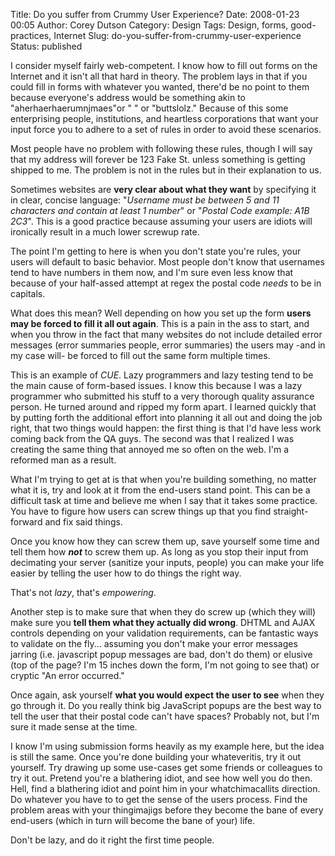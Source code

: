 Title: Do you suffer from Crummy User Experience?
Date: 2008-01-23 00:05
Author: Corey Dutson
Category: Design
Tags: Design, forms, good-practices, Internet
Slug: do-you-suffer-from-crummy-user-experience
Status: published

I consider myself fairly web-competent. I know how to fill out forms on
the Internet and it isn't all that hard in theory. The problem lays in
that if you could fill in forms with whatever you wanted, there'd be no
point to them because everyone's address would be something akin to
"aherhaerhaerumnjmaes"or " " or "buttslolz." Because of this some
enterprising people, institutions, and heartless corporations that want
your input force you to adhere to a set of rules in order to avoid these
scenarios.

Most people have no problem with following these rules, though I will
say that my address will forever be 123 Fake St. unless something is
getting shipped to me. The problem is not in the rules but in their
explanation to us.

Sometimes websites are **very clear about what they want** by specifying
it in clear, concise language: "*Username must be between 5 and 11
characters and contain at least 1 number*" or "*Postal Code example: A1B
2C3*". This is a good practice because assuming your users are idiots
will ironically result in a much lower screwup rate.

The point I'm getting to here is when you don't state you're rules, your
users will default to basic behavior. Most people don't know that
usernames tend to have numbers in them now, and I'm sure even less know
that because of your half-assed attempt at regex the postal code *needs*
to be in capitals.



What does this mean? Well depending on how you set up the form **users
may be forced to fill it all out again**. This is a pain in the ass to
start, and when you throw in the fact that many websites do not include
detailed error messages (error summaries people, error summaries) the
users may -and in my case will- be forced to fill out the same form
multiple times.

This is an example of *CUE*. Lazy programmers and lazy testing tend to
be the main cause of form-based issues. I know this because I was a lazy
programmer who submitted his stuff to a very thorough quality assurance
person. He turned around and ripped my form apart. I learned quickly
that by putting forth the additional effort into planning it all out and
doing the job right, that two things would happen: the first thing is
that I'd have less work coming back from the QA guys. The second was
that I realized I was creating the same thing that annoyed me so often
on the web. I'm a reformed man as a result.

What I'm trying to get at is that when you're building something, no
matter what it is, try and look at it from the end-users stand point.
This can be a difficult task at time and believe me when I say that it
takes some practice. You have to figure how users can screw things up
that you find straight-forward and fix said things.

Once you know how they can screw them up, save yourself some time and
tell them how ***not*** to screw them up. As long as you stop their
input from decimating your server (sanitize your inputs, people) you can
make your life easier by telling the user how to do things the right
way.

That's not *lazy*, that's *empowering*.

Another step is to make sure that when they do screw up (which they
will) make sure you **tell them what they actually did wrong**. DHTML
and AJAX controls depending on your validation requirements, can be
fantastic ways to validate on the fly... assuming you don't make your
error messages jarring (i.e. javascript popup messages are bad, don't do
them) or elusive (top of the page? I'm 15 inches down the form, I'm not
going to see that) or cryptic "An error occurred."

Once again, ask yourself **what you would expect the user to see** when
they go through it. Do you really think big JavaScript popups are the
best way to tell the user that their postal code can't have spaces?
Probably not, but I'm sure it made sense at the time.

I know I'm using submission forms heavily as my example here, but the
idea is still the same. Once you're done building your whateveritis, try
it out yourself. Try drawing up some use-cases get some friends or
colleagues to try it out. Pretend you're a blathering idiot, and see how
well you do then. Hell, find a blathering idiot and point him in your
whatchimacallits direction. Do whatever you have to to get the sense of
the users process. Find the problem areas with your thingimajigs before
they become the bane of every end-users (which in turn will become the
bane of your) life.

Don't be lazy, and do it right the first time people.
